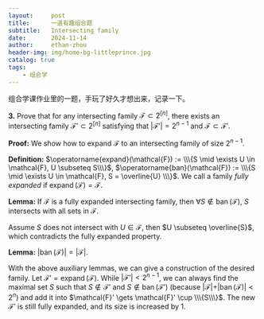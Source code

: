 ```yaml
---
layout:     post
title:      一道有趣组合题
subtitle:   Intersecting family
date:       2024-11-14
author:     ethan-zhou
header-img: img/home-bg-littleprince.jpg
catalog: true
tags:
    - 组合学
---
```


组合学课作业里的一题，手玩了好久才想出来，记录一下。

**3.** Prove that for any intersecting family $\mathcal{F} \subset 2^{[n]}$, there exists an intersecting family $\mathcal{F}' \subset 2^{[n]}$ satisfying that $\vert\mathcal{F}'\vert = 2^{n-1}$ and $\mathcal{F} \subset \mathcal{F}'$.

**Proof:** We show how to expand $\mathcal{F}$ to an intersecting family of size $2^{n-1}$.

**Definition:** $\operatorname{expand}(\mathcal{F}) := \\\{S \mid \exists U \in \mathcal{F}, U \subseteq S\\\}$, $\operatorname{ban}(\mathcal{F}) := \\\{S \mid \exists U \in \mathcal{F}, S = \overline{U} \\\}$. We call a family *fully expanded* if $\operatorname{expand}(\mathcal{F}) = \mathcal{F}$.

**Lemma:** If $\mathcal{F}$ is a fully expanded intersecting family, then $\forall S \not\in \operatorname{ban}(\mathcal{F})$, $S$ intersects with all sets in $\mathcal{F}$.

Assume $S$ does not intersect with $U \in \mathcal{F}$, then $U \subseteq \overline{S}$, which contradicts the fully expanded property.

**Lemma:** $\vert\operatorname{ban}(\mathcal{F})\vert = \vert\mathcal{F}\vert$.

With the above auxiliary lemmas, we can give a construction of the desired family. Let $\mathcal{F}' = \operatorname{expand}(\mathcal{F})$. While $\vert\mathcal{F'}\vert < 2^{n-1}$, we can always find the maximal set $S$ such that $S \not\in \mathcal{F'}$ and $S \not\in \operatorname{ban}(\mathcal{F'})$ (because $\vert\mathcal{F}\vert + \vert\operatorname{ban}(\mathcal{F})\vert < 2^n$) and add it into $\mathcal{F}' \gets \mathcal{F}' \cup \\\{S\\\}$. The new $\mathcal{F}'$ is still fully expanded, and its size is increased by 1.


